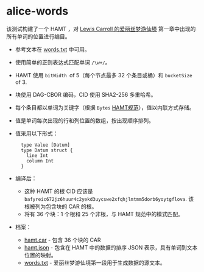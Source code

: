 # alice-words
该测试构建了一个 HAMT ，对 [Lewis Carroll 的爱丽丝梦游仙境](https://www.gutenberg.org/files/11/11-h/11-h.htm) 第一章中出现的所有单词的位置进行编目。

- 参考文本在 [words.txt](http://ipld.io.ipns.localhost:8080/specs/advanced-data-layouts/hamt/fixture/alice-words/words.txt) 中可用。
- 使用简单的正则表达式匹配单词 `/\w+/`。
- HAMT 使用 `bitWidth `of 5（每个节点最多 32 个条目或桶）和 `bucketSize `of 3.
- 块使用 DAG-CBOR 编码，CID 使用 SHA2-256 多重哈希。
- 每个条目都以单词为关键字（根据 `Bytes` [HAMT规范](http://ipld.io.ipns.localhost:8080/specs/advanced-data-layouts/hamt/spec/)），值以内联方式存储。
- 值是单词每次出现的行和列位置的数组，按出现顺序排列。
- 值采用以下形式：
		
		type Value [Datum]
		type Datum struct {
		  line Int
		  column Int
		}
- 编译后：
	- 这种 HAMT 的根 CID 应该是 `bafyreic672jz6huur4c2yekd3uycswe2xfqhjlmtmm5dorb6yoytgflova`. 该根被列为包含块的 CAR 的根。
	- 将有 36 个块：1 个根和 25 个非根，与 HAMT 规范中的模式匹配。
- 档案：
	- [hamt.car](http://ipld.io.ipns.localhost:8080/specs/advanced-data-layouts/hamt/fixture/alice-words/hamt.car) - 包含 36 个块的 CAR
	- [hamt.json](http://ipld.io.ipns.localhost:8080/specs/advanced-data-layouts/hamt/fixture/alice-words/hamt.json) - 包含在 HAMT 中的数据的排序 JSON 表示，具有单词到文本位置的映射。
	- [words.txt](http://ipld.io.ipns.localhost:8080/specs/advanced-data-layouts/hamt/fixture/alice-words/words.txt) - 爱丽丝梦游仙境第一段用于生成数据的源文本。